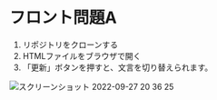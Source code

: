 # フロント問題A

1. リポジトリをクローンする
2. HTMLファイルをブラウザで開く
3. 「更新」ボタンを押すと、文言を切り替えられます。

![スクリーンショット 2022-09-27 20 36 25](https://user-images.githubusercontent.com/68958226/192515144-111e987f-ba77-4661-a8e9-6623f8504462.png)
